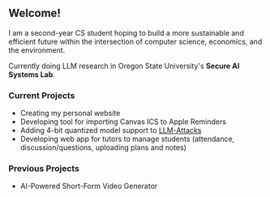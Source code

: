 ## Welcome!

I am a second-year CS student hoping to build a more sustainable and efficient future within the intersection of computer science, economics, and the environment.

Currently doing LLM research in Oregon State University's **Secure AI Systems Lab**.

### Current Projects
* Creating my personal website
* Developing tool for importing Canvas ICS to Apple Reminders
* Adding 4-bit quantized model support to [LLM-Attacks](https://github.com/llm-attacks/llm-attacks)
* Developing web app for tutors to manage students (attendance, discussion/questions, uploading plans and notes)

### Previous Projects
* AI-Powered Short-Form Video Generator

<!--
**colinpannikkat/colinpannikkat** is a ✨ _special_ ✨ repository because its `README.md` (this file) appears on your GitHub profile.

Here are some ideas to get you started:

- 🔭 I’m currently working on ...
- 🌱 I’m currently learning ...
- 👯 I’m looking to collaborate on ...
- 🤔 I’m looking for help with ...
- 💬 Ask me about ...
- 📫 How to reach me: ...
- 😄 Pronouns: ...
- ⚡ Fun fact: ...
-->
